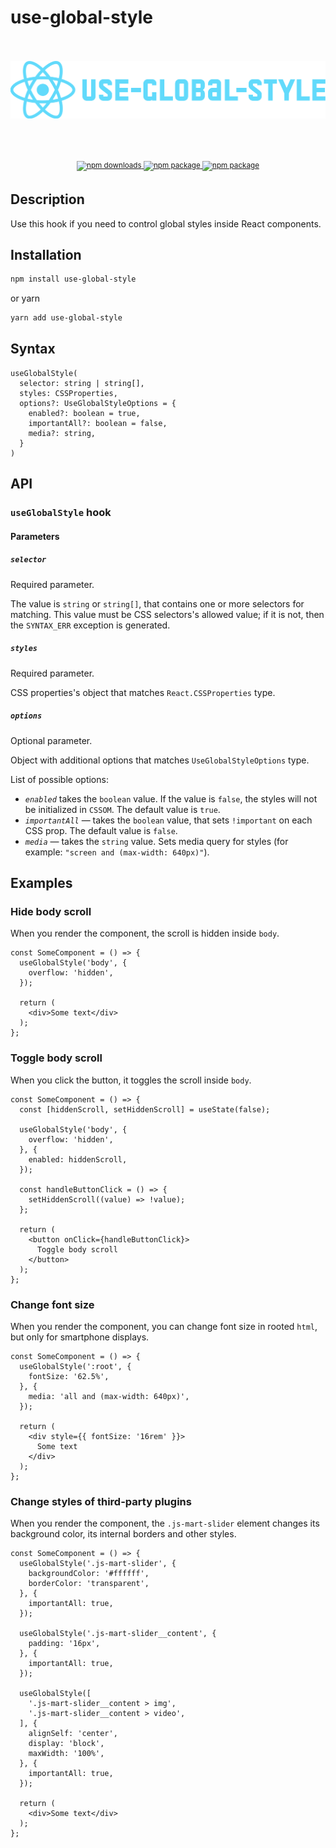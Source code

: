 # use-global-style

<p align="center">
  <br>
  <br>
  <a href="#use-global-style">
    <img alt="" src=".assets/logo.svg" width="600">
  </a>
</p>

<p align="center">
  <br>
  <br>
  <br>
  <sup>
    <a href="https://github.com/ruslan-mart/use-global-style/actions/workflows/publish.yml">
      <img src="https://img.shields.io/github/workflow/status/ruslan-mart/use-global-style/CI" alt="npm downloads" />
    </a>
    <a href="https://www.npmjs.com/package/use-global-style">
       <img src="https://img.shields.io/npm/v/use-global-style.svg" alt="npm package" />
    </a>
    <a href="https://www.npmjs.com/package/use-global-style">
       <img src="https://img.shields.io/npm/dw/use-global-style" alt="npm package" />
    </a>
  </sup>
</p>

## Description

Use this hook if you need to control global styles inside React components.

## Installation

```bash
npm install use-global-style
```

or yarn

```bash
yarn add use-global-style
```

## Syntax

```
useGlobalStyle(
  selector: string | string[],
  styles: CSSProperties,
  options?: UseGlobalStyleOptions = {
    enabled?: boolean = true,
    importantAll?: boolean = false,
    media?: string,
  }
)
```

## API

### `useGlobalStyle` hook

#### Parameters

##### _`selector`_

Required parameter.

The value is `string` or `string[]`, that contains one or more selectors for matching. This value must be CSS selectors's allowed value; if it is not, then the `SYNTAX_ERR` exception is generated.

##### _`styles`_

Required parameter.

CSS properties's object that matches `React.CSSProperties` type.

##### _`options`_

Optional parameter.

Object with additional options that matches `UseGlobalStyleOptions` type.

List of possible options:

+ _`enabled`_ takes the `boolean` value. If the value is `false`, the styles will not be initialized in `CSSOM`. The default value is `true`.
+ _`importantAll`_ — takes the `boolean` value, that sets `!important` on each CSS prop. The default value is `false`.
+ _`media`_ — takes the `string` value. Sets media query for styles (for example: `"screen and (max-width: 640px)"`).

## Examples

### Hide body scroll

When you render the component, the scroll is hidden inside `body`.

```tsx
const SomeComponent = () => {
  useGlobalStyle('body', {
    overflow: 'hidden',
  });
  
  return (
    <div>Some text</div>
  );
};
```

### Toggle body scroll

When you click the button, it toggles the scroll inside `body`.

```tsx
const SomeComponent = () => {
  const [hiddenScroll, setHiddenScroll] = useState(false);
  
  useGlobalStyle('body', {
    overflow: 'hidden',
  }, {
    enabled: hiddenScroll,
  });
  
  const handleButtonClick = () => {
    setHiddenScroll((value) => !value);
  };
  
  return (
    <button onClick={handleButtonClick}>
      Toggle body scroll
    </button>
  );
};
```

### Change font size

When you render the component, you can change font size in rooted `html`, but only for smartphone displays.

```tsx
const SomeComponent = () => {
  useGlobalStyle(':root', {
    fontSize: '62.5%',
  }, {
    media: 'all and (max-width: 640px)',
  });
  
  return (
    <div style={{ fontSize: '16rem' }}>
      Some text
    </div>
  );
};
```

### Change styles of third-party plugins

When you render the component, the `.js-mart-slider` element changes its background color, its internal borders and other styles.

```tsx
const SomeComponent = () => {
  useGlobalStyle('.js-mart-slider', {
    backgroundColor: '#ffffff',
    borderColor: 'transparent',
  }, {
    importantAll: true,
  });

  useGlobalStyle('.js-mart-slider__content', {
    padding: '16px',
  }, {
    importantAll: true,
  });

  useGlobalStyle([
    '.js-mart-slider__content > img',
    '.js-mart-slider__content > video',
  ], {
    alignSelf: 'center',
    display: 'block',
    maxWidth: '100%',
  }, {
    importantAll: true,
  });

  return (
    <div>Some text</div>
  );
};
```
